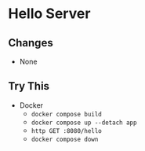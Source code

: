 # Hello Server

## Changes

- None

## Try This

- Docker
  - `docker compose build`
  - `docker compose up --detach app`
  - `http GET :8080/hello`
  - `docker compose down`
